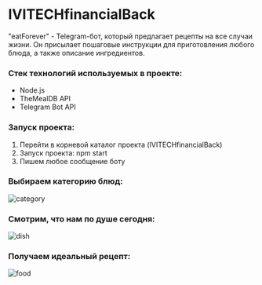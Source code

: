 # IVITECHfinancialBack

"eatForever" - Telegram-бот, который предлагает рецепты на все случаи жизни. Он присылает пошаговые инструкции для приготовления любого блюда, а также описание ингредиентов.

### Стек технологий используемых в проекте:

- Node.js
- TheMealDB API
- Telegram Bot API

### Запуск проекта:

1. Перейти в корневой каталог проекта (IVITECHfinancialBack)
2. Запуск проекта: npm start
3. Пишем любое сообщение боту

### Выбираем категорию блюд:

![category](https://github.com/irinatarshinaeva/eatForever/blob/master/assests/screenshots/category.png 'Категория')

### Смотрим, что нам по душе сегодня:

![dish](https://github.com/irinatarshinaeva/eatForever/blob/master/public/assests/screenshots/dish.png 'Блюда')

### Получаем идеальный рецепт:

![food](https://github.com/irinatarshinaeva/eatForever/blob/master/public/assests/screenshots/food.png 'Рецепт')
